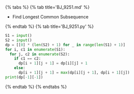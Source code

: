 {% tabs %}
{% tab title='BJ_9251.md' %}

* Find Longest Common Subsequence

{% endtab %}
{% tab title='BJ_9251.py' %}

```py
S1 = input()
S2 = input()
dp = [[0] * (len(S2) + 1) for _ in range(len(S1) + 1)]
for i, c1 in enumerate(S1):
  for j, c2 in enumerate(S2):
    if c1 == c2:
      dp[i + 1][j + 1] = dp[i][j] + 1
    else:
      dp[i + 1][j + 1] = max(dp[i][j + 1], dp[i + 1][j])
print(dp[-1][-1])
```

{% endtab %}
{% endtabs %}
